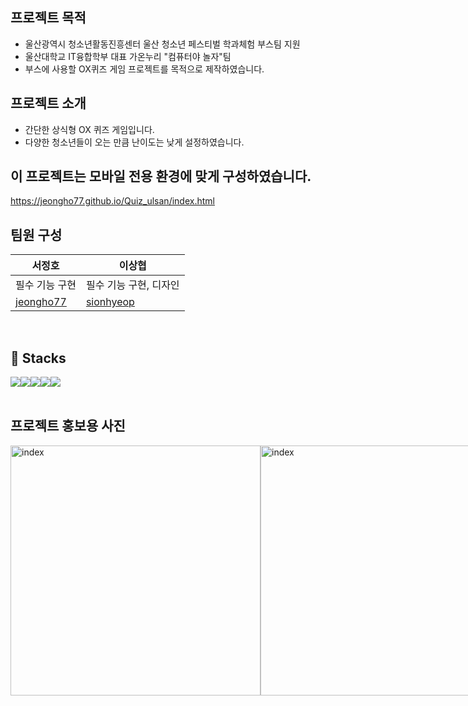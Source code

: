 ## 프로젝트 목적
* 울산광역시 청소년활동진흥센터 울산 청소년 페스티벌 학과체험 부스팀 지원
* 울산대학교 IT융합학부 대표 가온누리 "컴퓨터야 놀자"팀 
* 부스에 사용할 OX퀴즈 게임 프로젝트를 목적으로 제작하였습니다.

## 프로젝트 소개
* 간단한 상식형 OX 퀴즈 게임입니다.
* 다양한 청소년들이 오는 만큼 난이도는 낮게 설정하였습니다.
 
## 이 프로젝트는 모바일 전용 환경에 맞게 구성하였습니다.
https://jeongho77.github.io/Quiz_ulsan/index.html
<br>

## 팀원 구성
|서정호|이상협
|---|---
|필수 기능 구현|필수 기능 구현, 디자인
|[jeongho77](https://github.com/jeongho77)|[sionhyeop](https://github.com/sionhyeop)|
<br>

## 🔨 Stacks
<div style="display:flex; flex-direction:row;">
    <img src="https://img.shields.io/badge/html5-E34F26?style=for-the-badge&logo=html5&logoColor=white">
    <img src="https://img.shields.io/badge/css-1572B6?style=for-the-badge&logo=css3&logoColor=white">
    <img src="https://img.shields.io/badge/javascript-F7DF1E?style=for-the-badge&logo=javascript&logoColor=black">
    <img src="https://img.shields.io/badge/react-61DAFB?style=for-the-badge&logo=react&logoColor=black"> 
    <img src="https://img.shields.io/badge/figma-F24E1E?style=for-the-badge&logo=figma&logoColor=white"> 
</div>
<br>

## 프로젝트 홍보용 사진
<div style="display:flex; flex-direction:row;">
    <img width="400" alt="index" src="https://github.com/jeongho77/Quiz_ulsan/assets/115057094/44445185-875b-4a53-a5ef-837f01323f6a">
    <img width="400" alt="index" src="https://github.com/jeongho77/Quiz_ulsan/assets/115057094/dba054c6-3e77-441a-8eec-777444cedb45">
    <img width="400" alt="index" src="https://github.com/jeongho77/Quiz_ulsan/assets/115057094/4bad39ec-1297-4406-9893-f541a719e020">
    <img width="400" alt="index" src="https://github.com/jeongho77/Quiz_ulsan/assets/115057094/47adde08-0cdf-4866-a759-78eee56195bf">
</div>
